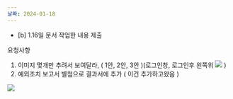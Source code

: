 ```yaml
---
날짜: 2024-01-18
---
```


- [b] 1.16일 문서 작업한 내용 제출

요청사항
1. 이미지 몇개만 추려서 보여달라, ( 1안, 2안, 3안 )(로그인창, 로그인후 왼쪽위 
![](https://i.imgur.com/DsvZico.png)
)
2. 예외조치 보고서 별첨으로 결과서에 추가 ( 이건 추가하고왔음 )

![](https://i.imgur.com/UawkPzY.jpg)

